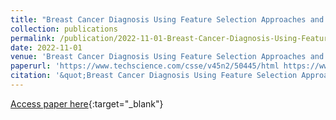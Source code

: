 ```yaml
---
title: "Breast Cancer Diagnosis Using Feature Selection Approaches and Bayesian Optimization"
collection: publications
permalink: /publication/2022-11-01-Breast-Cancer-Diagnosis-Using-Feature-Selection-Approaches-and-Bayesian-Optimization
date: 2022-11-01
venue: 'Breast Cancer Diagnosis Using Feature Selection Approaches and Bayesian Optimization'
paperurl: 'https://www.techscience.com/csse/v45n2/50445/html https://www.techscience.com/csse/v45n2/50445'
citation: '&quot;Breast Cancer Diagnosis Using Feature Selection Approaches and Bayesian Optimization.&quot; Breast Cancer Diagnosis Using Feature Selection Approaches and Bayesian Optimization, 2022.'
---
```

[Access paper here](https://www.techscience.com/csse/v45n2/50445){:target="_blank"}
